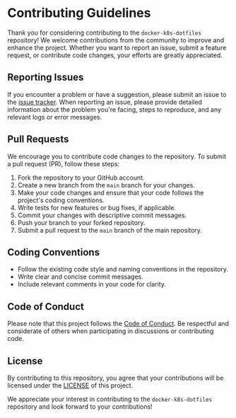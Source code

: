# Contributing Guidelines

Thank you for considering contributing to the `docker-k8s-dotfiles` repository! We welcome contributions from the community to improve and enhance the project. Whether you want to report an issue, submit a feature request, or contribute code changes, your efforts are greatly appreciated.

## Reporting Issues

If you encounter a problem or have a suggestion, please submit an issue to the [issue tracker](https://github.com/prabhashj07/docker-k8s-dotfiles/issues). When reporting an issue, please provide detailed information about the problem you're facing, steps to reproduce, and any relevant logs or error messages.

## Pull Requests

We encourage you to contribute code changes to the repository. To submit a pull request (PR), follow these steps:

1. Fork the repository to your GitHub account.
2. Create a new branch from the `main` branch for your changes.
3. Make your code changes and ensure that your code follows the project's coding conventions.
4. Write tests for new features or bug fixes, if applicable.
5. Commit your changes with descriptive commit messages.
6. Push your branch to your forked repository.
7. Submit a pull request to the `main` branch of the main repository.

## Coding Conventions

- Follow the existing code style and naming conventions in the repository.
- Write clear and concise commit messages.
- Include relevant comments in your code for clarity.

## Code of Conduct

Please note that this project follows the [Code of Conduct](CODE_OF_CONDUCT.md). Be respectful and considerate of others when participating in discussions or contributing code.

## License

By contributing to this repository, you agree that your contributions will be licensed under the [LICENSE](LICENSE) of this project.

We appreciate your interest in contributing to the `docker-k8s-dotfiles` repository and look forward to your contributions!
